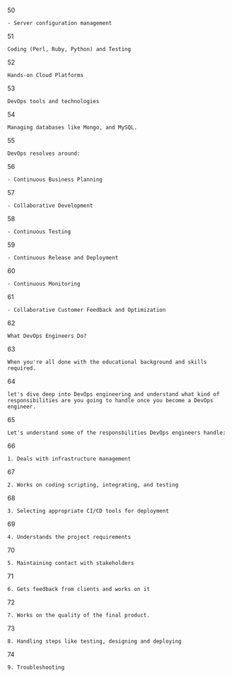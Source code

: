 50
```
- Server configuration management
```

51
```
Coding (Perl, Ruby, Python) and Testing
```

52
```
Hands-on Cloud Platforms
```

53
```
DevOps tools and technologies
```

54
```
Managing databases like Mongo, and MySQL.
```

55
```
DevOps resolves around:
```

56
```
- Continuous Business Planning
```

57
```
- Collaborative Development
```

58
```
- Continuous Testing
```

59
```
- Continuous Release and Deployment
```

60
```
- Continuous Monitoring
```

61
```
- Collaborative Customer Feedback and Optimization
```

62
```
What DevOps Engineers Do?
```

63
```
When you're all done with the educational background and skills required.
```

64
```
let's dive deep into DevOps engineering and understand what kind of responsibilities are you going to handle once you become a DevOps engineer.
```

65
```
Let's understand some of the responsbilities DevOps engineers handle:
```

66
```
1. Deals with infrastructure management
```

67
```
2. Works on coding scripting, integrating, and testing
```

68
```
3. Selecting appropriate CI/CD tools for deployment
```

69
```
4. Understands the project requirements
```

70
```
5. Maintaining contact with stakeholders
```

71
```
6. Gets feedback from clients and works on it
```

72
```
7. Works on the quality of the final product.
```

73
```
8. Handling steps like testing, designing and deploying
```

74
```
9. Troubleshooting
```

